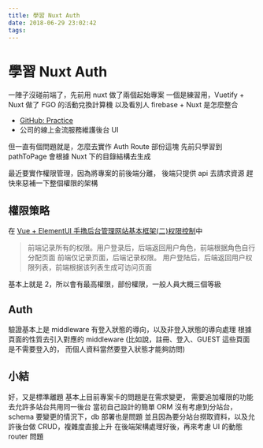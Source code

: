 ```yaml
---
title: 學習 Nuxt Auth
date: 2018-06-29 23:02:42
tags:
---
```

# 學習 Nuxt Auth

一陣子沒碰前端了，先前用 nuxt 做了兩個起始專案
一個是練習用，Vuetify + Nuxt 做了 FGO 的活動兌換計算機
以及看別人 firebase + Nuxt 是怎麼整合

+ [GitHub: Practice](https://github.com/uWayLu/Pratice)
+ 公司的線上金流服務維護後台 UI

但一直有個問題就是，怎麼去實作 Auth Route 部份這塊
先前只學習到 pathToPage 會根據 Nuxt 下的目錄結構去生成

最近要實作權限管理，因為將專案的前後端分離，
後端只提供 api 去請求資源
趕快來惡補一下整個權限的架構

## 權限策略

在 [Vue + ElementUI 手撸后台管理网站基本框架(二)权限控制][1]中
> 前端记录所有的权限。用户登录后，后端返回用户角色，前端根据角色自行分配页面
> 前端仅记录页面，后端记录权限。
> 用户登陆后，后端返回用户权限列表，前端根据该列表生成可访问页面

基本上就是 2，所以會有最高權限，部份權限，一般人員大概三個等級

## Auth

驗證基本上是 middleware 有登入狀態的導向，以及非登入狀態的導向處理
根據頁面的性質去引入對應的 middleware
(比如說，註冊、登入、GUEST 這些頁面是不需要登入的，
而個人資料當然要登入狀態才能夠訪問)

## 小結

好，又是標準離題
基本上目前專案卡的問題是在需求變更，
需要追加權限的功能去允許多站台共用同一後台
當初自己設計的簡單 ORM 沒有考慮到分站台，
schema 要變更的情況下，db 部署也是問題
並且因為要分站台撈取資料，以及允許後台做 CRUD，複雜度直接上升
在後端架構處理好後，再來考慮 UI 的動態 router 問題

<!-- References -->
[1]: https://blog.csdn.net/harsima/article/details/77949448 "Vue + ElementUI 手撸后台管理网站基本框架(二)权限控制"
